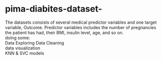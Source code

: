 # pima-diabites-dataset-
The datasets consists of several medical predictor variables and one target variable, Outcome. Predictor variables includes the number of pregnancies the patient has had, their BMI, insulin level, age, and so on.  
doing some:  
Data Exploring 
Data Cleaning  
data visualization  
KNN & SVC models
